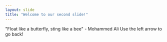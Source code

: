```yaml
---
layout: slide
title: "Welcome to our second slide!"
---
```

"Float like a butterfly, sting like a bee" - Mohammed Ali
Use the left arrow to go back!
